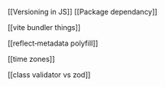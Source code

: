 

[[Versioning in JS]]
[[Package dependancy]]


[[vite bundler things]]

[[reflect‑metadata  polyfill]]


[[time zones]]

[[class validator vs zod]]
